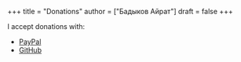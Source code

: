 +++
title = "Donations"
author = ["Бадыков Айрат"]
draft = false
+++

I accept donations with:

-   [PayPal](https://paypal.me/ayrat555)
-   [GitHub](https://github.com/sponsors/ayrat555)
